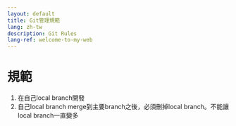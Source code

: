 ```yaml
---
layout: default
title: Git管理規範
lang: zh-tw
description: Git Rules
lang-ref: welcome-to-my-web
---
```




# 規範

1. 在自己local branch開發
2. 自己local branch merge到主要branch之後，必須刪掉local branch。不能讓local branch一直變多